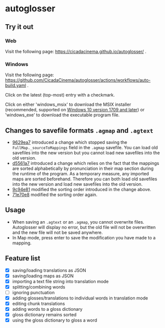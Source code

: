 # autoglosser

## Try it out

### Web

Visit the following page: https://cicadacinema.github.io/autoglosser/ .

### Windows

Visit the following page: https://github.com/CicadaCinema/autoglosser/actions/workflows/auto-build.yaml .

Click on the latest (top-most) entry with a checkmark.

Click on either 'windows_msix' to download the MSIX installer (recommended, supported on [Windows 10 version 1709 and later](https://learn.microsoft.com/en-us/windows/msix/supported-platforms)) or 'windows_exe' to download the executable program file.

## Changes to savefile formats `.agmap` and `.agtext`

- [9629ea7](https://github.com/CicadaCinema/autoglosser/commit/9629ea7f52891c13d46906127f94711f10ffa0ae) introduced a change which stopped saving the `FullMap._sourceToMappings` field in the `.agmap` savefile. You can load old savefiles into the new version but you cannot load new savefiles into the old version.
- [d5561a7](https://github.com/CicadaCinema/autoglosser/commit/d5561a762b49840006d57da4b7cfc6b8aa9c9b28) introduced a change which relies on the fact that the mappings are sorted alphabetically by pronunciation in their map section during the runtime of the program. As a temporary measure, any imported maps are sorted beforehand. Therefore you can both load old savefiles into the new version and load new savefiles into the old version.
- [9c94e81](https://github.com/CicadaCinema/autoglosser/commit/9c94e81315ee1aca9ef2f9eb496e3ad8cbf6c2bc) modified the sorting order introduced in the change above.
- [71e70e8](https://github.com/CicadaCinema/autoglosser/commit/71e70e8a91fce41ad6b8acf0f6168144ac7c2102) modified the sorting order again.

## Usage

- When saving an `.agtext` or an `.agmap`, you cannot overwrite files. Autoglosser will display no error, but the old file will not be overwritten and the new file will not be saved anywhere.
- In Map mode, press enter to save the modification you have made to a mapping.

## Feature list

- [x] saving/loading translations as JSON
- [x] saving/loading maps as JSON
- [x] importing a text file string into translation mode
- [x] splitting/combining words
- [ ] ignoring punctuation
- [x] adding glosses/translations to individual words in translation mode
- [x] editing chunk translations
- [x] adding words to a gloss dictionary
- [x] gloss dictionary remains sorted
- [x] using the gloss dictionary to gloss a word
